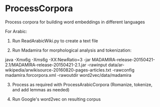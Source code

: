 # ProcessCorpora
Process corpora for building word embeddings in different languages

For Arabic:

1) Run ReadArabicWiki.py to create a text file

2) Run Madamira for morphological analysis and tokenization:

java -Xmx6g -Xms6g -XX:NewRatio=3
-jar MADAMIRA-release-20150421-2.1/MADAMIRA-release-20150421-2.1.jar
-rawinput data/ar-wikipedia/arwikisource-20160820-pages-articles.txt
-rawconfig madamira.forcorpora.xml
-rawoutdir word2vec/data/madamira


3) Process as required with ProcessArabicCorpora (Romanize, tokenize, and add lemmas as needed)

4) Run Google's word2vec on resulting corpus

